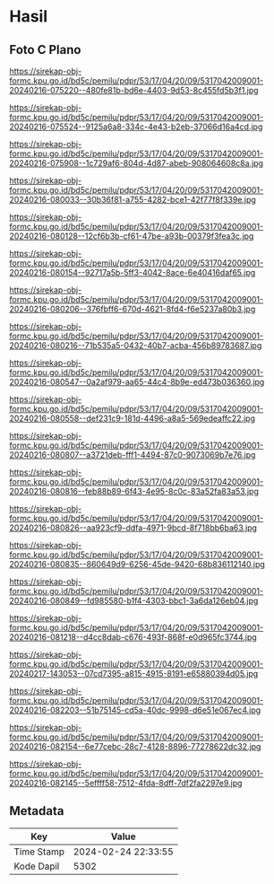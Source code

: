 # Hasil

## Foto C Plano

https://sirekap-obj-formc.kpu.go.id/bd5c/pemilu/pdpr/53/17/04/20/09/5317042009001-20240216-075220--480fe81b-bd6e-4403-9d53-8c455fd5b3f1.jpg

https://sirekap-obj-formc.kpu.go.id/bd5c/pemilu/pdpr/53/17/04/20/09/5317042009001-20240216-075524--9125a6a8-334c-4e43-b2eb-37066d16a4cd.jpg

https://sirekap-obj-formc.kpu.go.id/bd5c/pemilu/pdpr/53/17/04/20/09/5317042009001-20240216-075908--1c729af6-804d-4d87-abeb-908064608c8a.jpg

https://sirekap-obj-formc.kpu.go.id/bd5c/pemilu/pdpr/53/17/04/20/09/5317042009001-20240216-080033--30b36f81-a755-4282-bce1-42f77f8f339e.jpg

https://sirekap-obj-formc.kpu.go.id/bd5c/pemilu/pdpr/53/17/04/20/09/5317042009001-20240216-080128--12cf6b3b-cf61-47be-a93b-00379f3fea3c.jpg

https://sirekap-obj-formc.kpu.go.id/bd5c/pemilu/pdpr/53/17/04/20/09/5317042009001-20240216-080154--92717a5b-5ff3-4042-8ace-6e40416daf65.jpg

https://sirekap-obj-formc.kpu.go.id/bd5c/pemilu/pdpr/53/17/04/20/09/5317042009001-20240216-080206--376fbff6-670d-4621-8fd4-f6e5237a80b3.jpg

https://sirekap-obj-formc.kpu.go.id/bd5c/pemilu/pdpr/53/17/04/20/09/5317042009001-20240216-080216--71b535a5-0432-40b7-acba-456b89783687.jpg

https://sirekap-obj-formc.kpu.go.id/bd5c/pemilu/pdpr/53/17/04/20/09/5317042009001-20240216-080547--0a2af979-aa65-44c4-8b9e-ed473b036360.jpg

https://sirekap-obj-formc.kpu.go.id/bd5c/pemilu/pdpr/53/17/04/20/09/5317042009001-20240216-080558--def231c9-181d-4496-a8a5-569edeaffc22.jpg

https://sirekap-obj-formc.kpu.go.id/bd5c/pemilu/pdpr/53/17/04/20/09/5317042009001-20240216-080807--a3721deb-fff1-4494-87c0-9073069b7e76.jpg

https://sirekap-obj-formc.kpu.go.id/bd5c/pemilu/pdpr/53/17/04/20/09/5317042009001-20240216-080816--feb88b89-6f43-4e95-8c0c-83a52fa83a53.jpg

https://sirekap-obj-formc.kpu.go.id/bd5c/pemilu/pdpr/53/17/04/20/09/5317042009001-20240216-080826--aa923cf9-ddfa-4971-9bcd-8f718bb6ba63.jpg

https://sirekap-obj-formc.kpu.go.id/bd5c/pemilu/pdpr/53/17/04/20/09/5317042009001-20240216-080835--860649d9-6256-45de-9420-68b836112140.jpg

https://sirekap-obj-formc.kpu.go.id/bd5c/pemilu/pdpr/53/17/04/20/09/5317042009001-20240216-080849--fd985580-b1f4-4303-bbc1-3a6da126eb04.jpg

https://sirekap-obj-formc.kpu.go.id/bd5c/pemilu/pdpr/53/17/04/20/09/5317042009001-20240216-081218--d4cc8dab-c676-493f-868f-e0d965fc3744.jpg

https://sirekap-obj-formc.kpu.go.id/bd5c/pemilu/pdpr/53/17/04/20/09/5317042009001-20240217-143053--07cd7395-a815-4915-8191-e65880394d05.jpg

https://sirekap-obj-formc.kpu.go.id/bd5c/pemilu/pdpr/53/17/04/20/09/5317042009001-20240216-082203--51b75145-cd5a-40dc-9998-d6e51e067ec4.jpg

https://sirekap-obj-formc.kpu.go.id/bd5c/pemilu/pdpr/53/17/04/20/09/5317042009001-20240216-082154--6e77cebc-28c7-4128-8896-77278622dc32.jpg

https://sirekap-obj-formc.kpu.go.id/bd5c/pemilu/pdpr/53/17/04/20/09/5317042009001-20240216-082145--5effff58-7512-4fda-8dff-7df2fa2297e9.jpg


## Metadata

| Key        | Value               |
| ---------- | ------------------- |
| Time Stamp | 2024-02-24 22:33:55 |
| Kode Dapil | 5302                |



